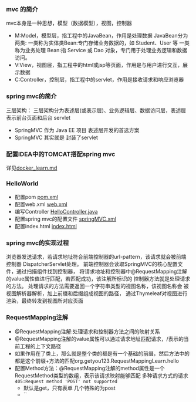 ### mvc 的简介

mvc本身是一种思想，模型（数据模型），视图，控制器

- M:Model，模型层，指工程中的JavaBean，作用是处理数据 JavaBean分为两类:
  一类称为实体类Bean:专门存储业务数据的，如 Student、User 等
  一类称为业务处理 Bean:指 Service 或 Dao 对象，专门用于处理业务逻辑和数据访问。
- V:View，视图层，指工程中的html或jsp等页面，作用是与用户进行交互，展示数据
- C:Controller，控制层，指工程中的servlet，作用是接收请求和响应浏览器

### spring mvc的简介

三层架构：
三层架构分为表述层(或表示层)、业务逻辑层、数据访问层，表述层表示前台页面和后台 servlet

- SpringMVC 作为 Java EE 项目 表述层开发的首选方案
- SpringMVC 其实就是 封装了servlet

### 配置IDEA中的TOMCAT搭配spring mvc

详见[docker_learn.md](..%2F..%2Fdocker_learn%2Fdocker_learn.md)

### HelloWorld

- 配置pom [pom.xml](pom.xml)
- 配置web.xml [web.xml](src%2Fmain%2Fwebapp%2FWEB-INF%2Fweb.xml)
- 编写Controller [HelloController.java](src%2Fmain%2Fjava%2Forg%2Fgetyou123%2FHelloController.java)
- 配置spring mvc的配置文件 [springMVC.xml](src%2Fmain%2Fresources%2FspringMVC.xml)
- 配置index.html [index.html](src%2Fmain%2Fwebapp%2FWEB-INF%2Ftemplates%2Findex.html)

### spring mvc的实现过程

浏览器发送请求，若请求地址符合前端控制器的url-pattern，该请求就会被前端控制器 DispatcherServlet处理。
前端控制器会读取SpringMVC的核心配置文件，通过扫描组件找到控制器，
将请求地址和控制器中@RequestMapping注解的value属性值进行匹配，若匹配成功，该注解所标识的 控制器方法就是处理请求的方法。
处理请求的方法需要返回一个字符串类型的视图名称，该视图名称会 被视图解析器解析，加上前缀和后缀组成视图的路径，
通过Thymeleaf对视图进行渲染，最终转发到视图所对应页面

### RequestMapping注解

- @RequestMapping注解:处理请求和控制器方法之间的映射关系
- @RequestMapping注解的value属性可以通过请求地址匹配请求，/表示的当前工程的上下文路径
- 如果作用在了类上，那么就是整个类的都是有一个基础的前缀，然后方法中的都是这个前缀+方法的匹配org.getyou123.RequestMappingLearn.hello
- 配置Method方法：@RequestMapping注解的method属性是一个RequestMethod类型的数组，表示该请求映射能够匹配 多种请求方式的请求 `405:Request method 'POST' not supported`
  - 默认是get，只有表单 几个特殊的为post
  - ``


